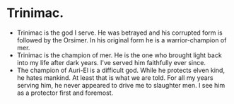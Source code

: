 # Trinimac.

- Trinimac is the god I serve. He was betrayed and his corrupted form is followed by the Orsimer. In his original form he is a warrior-champion of mer.
- Trinimac is the champion of mer. He is the one who brought light back into my life after dark years. I've served him faithfully ever since.
- The champion of Auri-El is a difficult god. While he protects elven kind, he hates mankind. At least that is what we are told. For all my years serving him, he never appeared to drive me to slaughter men. I see him as a protector first and foremost.
